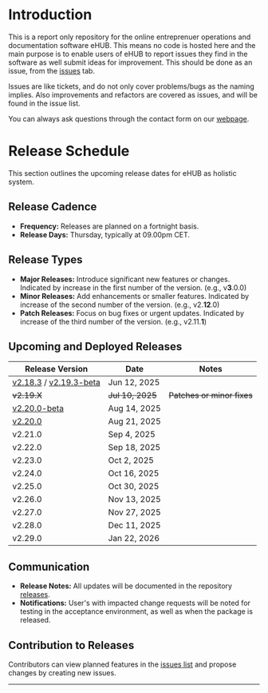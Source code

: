 # Introduction
This is a report only repository for the online entreprenuer operations and documentation software eHUB. This means no code is hosted here and the main purpose is to enable users of eHUB to report issues they find in the software as well submit ideas for improvement. This should be done as an issue, from the [issues](https://github.com/studio27se/ehub/issues/) tab.

Issues are like tickets, and do not only cover problems/bugs as the naming implies. Also improvements and refactors are covered as issues, and will be found in the issue list.

You can always ask questions through the contact form on our [webpage](https://studio27.se/contact/).

# Release Schedule

This section outlines the upcoming release dates for eHUB as holistic system.

## Release Cadence
- **Frequency:** Releases are planned on a fortnight basis.
- **Release Days:** Thursday, typically at 09.00pm CET.

## Release Types
- **Major Releases:** Introduce significant new features or changes. Indicated by increase in the first number of the version. (e.g., v**3**.0.0)
- **Minor Releases:** Add enhancements or smaller features. Indicated by increase of the second number of the version. (e.g., v2.**12**.0)
- **Patch Releases:** Focus on bug fixes or urgent updates. Indicated by increase of the third number of the version. (e.g., v2.11.**1**)

## Upcoming and Deployed Releases

| Release Version | Date         | Notes                           |
| --------------- | ------------ | ------------------------------- |
| [v2.18.3](https://github.com/studio27se/ehub/releases/tag/v2.18.3) / [v2.19.3-beta](https://github.com/studio27se/ehub/releases/tag/v2.19.3-beta)| Jun 12, 2025 ||
| <del>v2.19.X</del>         | <del>Jul 10, 2025</del> | <del>Patches or minor fixes</del>          |
| [v2.20.0-beta](https://github.com/studio27se/ehub/releases/tag/v.2.20.0-beta)         | Aug 14, 2025 |          |
| [v2.20.0](https://github.com/studio27se/ehub/releases/tag/v2.20.0)         | Aug 21, 2025 |         |
|v2.21.0|Sep 4, 2025||
|v2.22.0|Sep 18, 2025||
|v2.23.0|Oct 2, 2025||
|v2.24.0|Oct 16, 2025||
|v2.25.0|Oct 30, 2025||
|v2.26.0|Nov 13, 2025||
|v2.27.0|Nov 27, 2025||
|v2.28.0|Dec 11, 2025||
|v2.29.0|Jan 22, 2026||




## Communication
- **Release Notes:** All updates will be documented in the repository [releases](https://github.com/studio27se/ehub/releases).
- **Notifications:** User's with impacted change requests will be noted for testing in the acceptance environment, as well as when the package is released.

## Contribution to Releases
Contributors can view planned features in the [issues list](https://github.com/studio27se/ehub/issues/) and propose changes by creating new issues.

---

